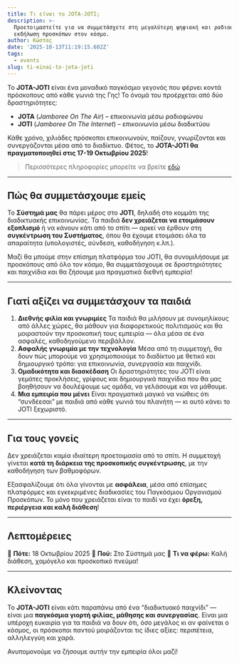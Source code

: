 ```yaml
---
title: Τι είναι το JOTA-JOTI;
description: >-
  Προετοιμαστείτε για να συμμετάσχετε στη μεγαλύτερη ψηφιακή και ραδιοφωνική
  εκδήλωση προσκόπων στον κόσμο.
author: Κώστας
date: '2025-10-13T11:19:15.602Z'
tags:
  - events
slug: ti-einai-to-jota-joti
---
```

Το **JOTA-JOTI** είναι ένα μοναδικό παγκόσμιο γεγονός που φέρνει κοντά πρόσκοπους από κάθε γωνιά της Γης!
Το όνομά του προέρχεται από δύο δραστηριότητες:

* **JOTA** (*Jamboree On The Air*) – επικοινωνία μέσω ραδιοφώνου
* **JOTI** (*Jamboree On The Internet*) – επικοινωνία μέσω διαδικτύου

Κάθε χρόνο, χιλιάδες πρόσκοποι επικοινωνούν, παίζουν, γνωρίζονται και συνεργάζονται μέσα από το διαδίκτυο.
Φέτος, το **JOTA-JOTI θα πραγματοποιηθεί στις 17-19 Οκτωβρίου 2025**!

> Περισσότερες πληροφορίες μπορείτε να βρείτε [εδώ](https://www.jotajoti.info/)

***

## Πώς θα συμμετάσχουμε εμείς

Το **Σύστημά μας** θα πάρει μέρος στο **JOTI**, δηλαδή στο κομμάτι της διαδικτυακής επικοινωνίας.
Τα παιδιά **δεν χρειάζεται να ετοιμάσουν εξοπλισμό** ή να κάνουν κάτι από το σπίτι — αρκεί να έρθουν στη **συγκέντρωση του Συστήματος**, όπου θα έχουμε ετοιμάσει όλα τα απαραίτητα (υπολογιστές, σύνδεση, καθοδήγηση κ.λπ.).

Μαζί θα μπούμε στην επίσημη πλατφόρμα του JOTI, θα συνομιλήσουμε με προσκόπους από όλο τον κόσμο, θα συμμετάσχουμε σε δραστηριότητες και παιχνίδια και θα ζήσουμε μια πραγματικά διεθνή εμπειρία!

***

## Γιατί αξίζει να συμμετάσχουν τα παιδιά

1. **Διεθνής φιλία και γνωριμίες**
   Τα παιδιά θα μιλήσουν με συνομηλίκους από άλλες χώρες, θα μάθουν για διαφορετικούς πολιτισμούς και θα μοιραστούν την προσκοπική τους εμπειρία — όλα μέσα σε ένα ασφαλές, καθοδηγούμενο περιβάλλον.
2. **Ασφαλής γνωριμία με την τεχνολογία**
   Μέσα από τη συμμετοχή, θα δουν πώς μπορούμε να χρησιμοποιούμε το διαδίκτυο με θετικό και δημιουργικό τρόπο: για επικοινωνία, συνεργασία και παιχνίδι.
3. **Ομαδικότητα και διασκέδαση**
   Οι δραστηριότητες του JOTI είναι γεμάτες προκλήσεις, γρίφους και δημιουργικά παιχνίδια που θα μας βοηθήσουν να δουλέψουμε ως ομάδα, να γελάσουμε και να μάθουμε.
4. **Μια εμπειρία που μένει**
   Είναι πραγματικά μαγικό να νιώθεις ότι “συνδέεσαι” με παιδιά από κάθε γωνιά του πλανήτη — κι αυτό κάνει το JOTI ξεχωριστό.

***

## Για τους γονείς

Δεν χρειάζεται καμία ιδιαίτερη προετοιμασία από το σπίτι.
Η συμμετοχή γίνεται **κατά τη διάρκεια της προσκοπικής συγκέντρωσης**, με την καθοδήγηση των βαθμοφόρων.

Εξασφαλίζουμε ότι όλα γίνονται με **ασφάλεια**, μέσα από επίσημες πλατφόρμες και εγκεκριμένες διαδικασίες του Παγκόσμιου Οργανισμού Προσκόπων.
Το μόνο που χρειάζεται είναι το παιδί να έχει **όρεξη, περιέργεια και καλή διάθεση**!

***

## Λεπτομέρειες

📅 **Πότε:** 18 Οκτωβρίου 2025
📍 **Πού:** Στο Σύστημά μας
🎯 **Τι να φέρω:** Καλή διάθεση, χαμόγελο και προσκοπικό πνεύμα!

***

## Κλείνοντας

Το **JOTA-JOTI** είναι κάτι παραπάνω από ένα “διαδικτυακό παιχνίδι” — είναι μια **παγκόσμια γιορτή φιλίας, μάθησης και συνεργασίας**.
Είναι μια υπέροχη ευκαιρία για τα παιδιά να δουν ότι, όσο μεγάλος κι αν φαίνεται ο κόσμος, οι πρόσκοποι παντού μοιράζονται τις ίδιες αξίες: περιπέτεια, αλληλεγγύη και χαρά.

Ανυπομονούμε να ζήσουμε αυτήν την εμπειρία όλοι μαζί!
